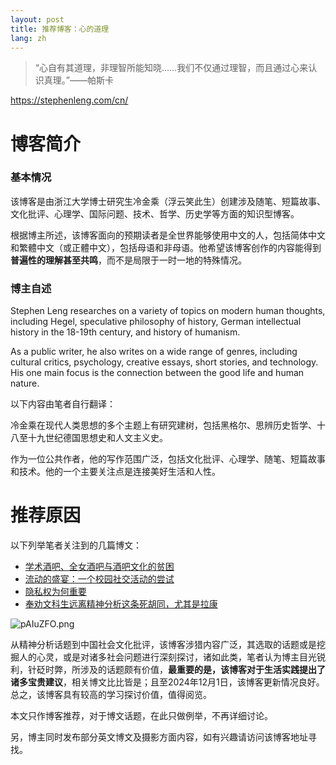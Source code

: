 ```yaml
---
layout: post
title: 推荐博客：心的道理
lang: zh
---
```


>“心自有其道理，非理智所能知晓……我们不仅通过理智，而且通过心来认识真理。”——帕斯卡

<https://stephenleng.com/cn/>

# 博客简介

### 基本情况

该博客是由浙江大学博士研究生冷金乘（浮云笑此生）创建涉及随笔、短篇故事、文化批评、心理学、国际问题、技术、哲学、历史学等方面的知识型博客。

根据博主所述，该博客面向的预期读者是全世界能够使用中文的人，包括简体中文和繁體中文（或正體中文），包括母语和非母语。他希望该博客创作的内容能得到**普遍性的理解甚至共鸣**，而不是局限于一时一地的特殊情况。

### 博主自述

Stephen Leng researches on a variety of topics on modern human thoughts, including Hegel, speculative philosophy of history, German intellectual history in the 18-19th century, and history of humanism.

As a public writer, he also writes on a wide range of genres, including cultural critics, psychology, creative essays, short stories, and technology. His one main focus is the connection between the good life and human nature.

以下内容由笔者自行翻译：

冷金乘在现代人类思想的多个主题上有研究建树，包括黑格尔、思辨历史哲学、十八至十九世纪德国思想史和人文主义史。

作为一位公共作者，他的写作范围广泛，包括文化批评、心理学、随笔、短篇故事和技术。他的一个主要关注点是连接美好生活和人性。

# 推荐原因

以下列举笔者关注到的几篇博文：

- [学术酒吧、全女酒吧与酒吧文化的贫困](https://stephenleng.com/cn/academic-bars-and-all-women-bars/)
- [流动的盛宴：一个校园社交活动的尝试](https://stephenleng.com/cn/a-moveable-feast/)
- [隐私权为何重要](https://stephenleng.com/cn/why-does-right-to-privacy-matter/)
- [奉劝文科生远离精神分析这条死胡同，尤其是拉康](https://stephenleng.com/cn/stay-away-from-psychoanalysis-and-lacan/)

![pAIuZFO.png](https://s21.ax1x.com/2024/12/01/pAIuZFO.png)

从精神分析话题到中国社会文化批评，该博客涉猎内容广泛，其选取的话题或是挖掘人的心灵，或是对诸多社会问题进行深刻探讨，诸如此类，笔者认为博主目光锐利，针砭时弊，所涉及的话题颇有价值，**最重要的是，该博客对于生活实践提出了诸多宝贵建议**，相关博文比比皆是；且至2024年12月1日，该博客更新情况良好。总之，该博客具有较高的学习探讨价值，值得阅览。

本文只作博客推荐，对于博文话题，在此只做例举，不再详细讨论。

另，博主同时发布部分英文博文及摄影方面内容，如有兴趣请访问该博客地址寻找。
